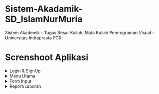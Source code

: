 # Sistem-Akadamik-SD_IslamNurMuria
Sistem Akademik - Tugas Besar Kuliah, Mata Kuliah Pemrograman Visual - Universitas Indraprasta PGRI

# Screnshoot Aplikasi
<details>
  <summary>Login & SignUp</summary>
  <img src="/../main/Screenshoot/1.jpg" name="login">
  <img src="/../main/Screenshoot/2.jpg" name="login-2">
  <img src="/../main/Screenshoot/3.jpg" name="form Admin/SignUp">
</details>
<details>
  <summary>Menu Utama</summary>
  <img src="/../main/Screenshoot/4.jpg" name="menu-utama1">
  <img src="/../main/Screenshoot/5.jpg" name="menu-utama2">
</details>
<details>
  <summary>Form Input</summary>
  <img src="/../main/Screenshoot/6.jpg" name="Form-Guru">
  <img src="/../main/Screenshoot/7.jpg" name="Form-Absen">
  <img src="/../main/Screenshoot/7-2.jpg" name="Form-Absen2">
  <img src="/../main/Screenshoot/8.jpg" name="Form-Kelas">
  <img src="/../main/Screenshoot/8-2.jpg" name="Form-Kelas2">
  <img src="/../main/Screenshoot/9.jpg" name="Form-MataPelajaran">
  <img src="/../main/Screenshoot/10.jpg" name="Form-Siswa">
  <img src="/../main/Screenshoot/11.jpg" name="Form-Nilai">
  <img src="/../main/Screenshoot/11-2.jpg" name="Form-Nilai2">
</details>
<details>
  <summary>Report/Laporan</summary>
  <img src="/../main/Screenshoot/12.jpg" name="report-Guru">
  <img src="/../main/Screenshoot/13.jpg" name="report-Siswa">
  <img src="/../main/Screenshoot/14.jpg" name="repor-Absen">
  <img src="/../main/Screenshoot/15.jpg" name="report-MataPelajaran">
  <img src="/../main/Screenshoot/16.jpg" name="report-Nilai">
</details>
